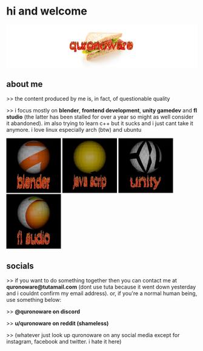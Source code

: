 <h1>hi and welcome</h1>
<img src="https://github.com/quronoware/quronoware/blob/main/content/sandwich.gif?raw=true">

<h2>about me</h2>
<p> >> the content produced by me is, in fact, of questionable quality</p>
<p> >> i focus mostly on <b>blender</b>, <b>frontend development</b>, <b>unity gamedev</b> and <b>fl studio</b> (the latter has been stalled for over a year so might as well consider it abandoned). im also trying to learn c++ but it sucks and i just cant take it anymore. i love linux especially arch (btw) and ubuntu</p>
<div style="display: inline-block;">
  <img src="https://github.com/quronoware/quronoware/blob/main/content/blend.gif?raw=true" height="144px">
  <img src="https://github.com/quronoware/quronoware/blob/main/content/scrip.gif?raw=true" height="144px">
  <img src="https://github.com/quronoware/quronoware/blob/main/content/unity.gif?raw=true" height="144px">
  <img src="https://github.com/quronoware/quronoware/blob/main/content/fl.gif?raw=true" height="144px">
</div>

<h2>socials</h2>
<p> >> if you want to do something together then you can contact me at <b>quronoware@tutamail.com</b> (dont use tuta because it went down yesterday and i couldnt confirm my email address). or, if you're a normal human being, use something below:</p>
<p> >> <b>@quronoware on discord</b></p>
<p> >> <b>u/quronoware on reddit (shameless)</b></p>
<p> >> (whatever just look up quronoware on any social media except for instagram, facebook and twitter. i hate it here)</p>

